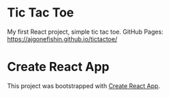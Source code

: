 # Tic Tac Toe
My first React project, simple tic tac toe.
GitHub Pages: https://ajgonefishin.github.io/tictactoe/

# Create React App

This project was bootstrapped with [Create React App](https://github.com/facebook/create-react-app).
